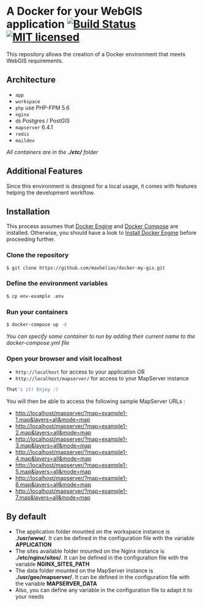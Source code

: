 # A Docker for your WebGIS application [![Build Status](https://travis-ci.org/maxhelias/docker-my-gis.svg?branch=master)](https://travis-ci.org/maxhelias/docker-my-gis) [![MIT licensed](https://img.shields.io/badge/license-MIT-blue.svg)](https://github.com/maxhelias/docker-my-gis/blob/master/LICENSE)


This repository allows the creation of a Docker environment that meets WebGIS requirements.

## Architecture
* `app`
* `workspace`
* `php` use PHP-FPM 5.6
* `nginx`
* `db` Postgres / PostGIS
* `mapserver` 6.4.1
* `redis`
* `maildev`

_All containers are in the **./etc/** folder_

## Additional Features
Since this environment is designed for a local usage, it comes with features helping the development workflow.

## Installation
This process assumes that [Docker Engine](https://www.docker.com/docker-engine) and [Docker Compose](https://docs.docker.com/compose/) are installed.
Otherwise, you should have a look to [Install Docker Engine](https://docs.docker.com/engine/installation/) before proceeding further.

### Clone the repository
```bash
$ git clone https://github.com/maxhelias/docker-my-gis.git
```

### Define the environment variables
```bash
$ cp env-example .env
```


### Run your containers
```bash
$ docker-compose up -d
```

_You can specify some container to run by adding their current name to the docker-compose.yml file_

### Open your browser and visit localhost
* `http://localhost` for access to your application
 OR
* `http://localhost/mapserver/` for access to your MapServer instance

```bash
That's it! Enjoy :)
```

You will then be able to access the following sample MapServer URLs :

* <http://localhost/mapserver/?map=example1-1.map&layers=all&mode=map>
* <http://localhost/mapserver/?map=example1-2.map&layers=all&mode=map>
* <http://localhost/mapserver/?map=example1-3.map&layers=all&mode=map>
* <http://localhost/mapserver/?map=example1-4.map&layers=all&mode=map>
* <http://localhost/mapserver/?map=example1-5.map&layers=all&mode=map>
* <http://localhost/mapserver/?map=example1-6.map&layers=all&mode=map>
* <http://localhost/mapserver/?map=example1-7.map&layers=all&mode=map>

## By default

* The application folder mounted on the workspace instance is **./usr/www/**. It can be defined in the configuration file with the variable **APPLICATION**
* The sites available folder mounted on the Nginx instance is **./etc/nginx/sites/**. It can be defined in the configuration file with the variable **NGINX_SITES_PATH**
* The data folder mounted on the MapServer instance is **./usr/geo/mapserver/**. It can be defined in the configuration file with the variable **MAPSERVER_DATA**
* Also, you can define any variable in the configuration file to adapt it to your needs